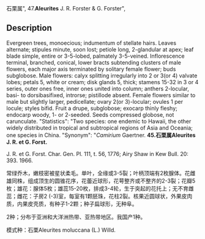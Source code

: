 石栗属",
47.**Aleurites** J. R. Forster & G. Forster",

## Description
Evergreen trees, monoecious; indumentum of stellate hairs. Leaves alternate; stipules minute, soon lost; petiole long, 2-glandular at apex; leaf blade simple, entire or 3-5-lobed, palmately 3-5-veined. Inflorescence terminal, branched, conical, lower bracts subtending clusters of male flowers, each major axis terminated by solitary female flower; buds subglobose. Male flowers: calyx splitting irregularly into 2 or 3(or 4) valvate lobes; petals 5, white or cream; disk glands 5, thick; stamens 15-32 in 3 or 4 series, outer ones free, inner ones united into column; anthers 2-locular, basi- to dorsibasifixed, introrse; pistillode absent. Female flowers similar to male but slightly larger, pedicellate; ovary 2(or 3)-locular; ovules 1 per locule; styles bifid. Fruit a drupe, subglobose; exocarp thinly fleshy; endocarp woody, 1- or 2-seeded. Seeds compressed globose, not carunculate.
  "Statistics": "Two species: one endemic to Hawaii, the other widely distributed in tropical and subtropical regions of Asia and Oceania; one species in China.
  "Synonym": "*Camirium* Gaertner.
**45.石栗属Aleurites J. R. et G. Forst.**

J. R. et G. Forst. Char. Gen. Pl. 111, t. 56, 1776; Airy Shaw in Kew Bull. 20: 393. 1966.

常绿乔木，嫩枝密被星状柔毛。单叶，全缘或3-5裂；叶柄顶端有2枚腺体。花雌雄同株，组成顶生的圆锥花序，花蕾近球形，花萼整齐或不整齐的2-3裂；花瓣5枚；雄花：腺体5枚；雄蕊15-20枚，排成3-4轮，生于突起的花托上；无不育雌蕊；雌花：子房2 (-3)室，每室有1颗胚珠，花柱2裂。核果近圆球状，外果皮肉质，内果皮壳质，有种子1-2颗；种子扁球形，无种阜。

2种；分布于亚洲和大洋洲热带、亚热带地区。我国产1种。

模式种：石栗Aleurites moluccana (L.) Willd.
